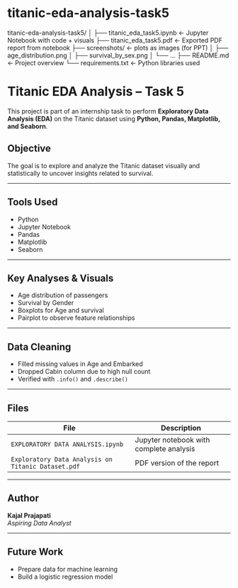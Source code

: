 # titanic-eda-analysis-task5

titanic-eda-analysis-task5/
│
├── titanic_eda_task5.ipynb          ← Jupyter Notebook with code + visuals
├── titanic_eda_task5.pdf            ← Exported PDF report from notebook
├── screenshots/                     ← plots as images (for PPT)
│    ├── age_distribution.png
│    ├── survival_by_sex.png
│    └── ...
├── README.md                        ← Project overview
└── requirements.txt                 ← Python libraries used

# Titanic EDA Analysis – Task 5

This project is part of an internship task to perform **Exploratory Data Analysis (EDA)** on the Titanic dataset using **Python, Pandas, Matplotlib, and Seaborn**.

## Objective
The goal is to explore and analyze the Titanic dataset visually and statistically to uncover insights related to survival.

---

## Tools Used
- Python
- Jupyter Notebook
- Pandas
- Matplotlib
- Seaborn

---

## Key Analyses & Visuals
- Age distribution of passengers
- Survival by Gender
- Boxplots for Age and survival
- Pairplot to observe feature relationships

---

## Data Cleaning
- Filled missing values in Age and Embarked
- Dropped Cabin column due to high null count
- Verified with `.info()` and `.describe()`

---

## Files
| File | Description |
|------|-------------|
| `EXPLORATORY DATA ANALYSIS.ipynb` | Jupyter notebook with complete analysis |
| `Exploratory Data Analysis on Titanic Dataset.pdf` | PDF version of the report |

---

## Author
**Kajal Prajapati**  
*Aspiring Data Analyst*

---

## Future Work
- Prepare data for machine learning
- Build a logistic regression model
